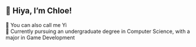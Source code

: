 ## 👋 Hiya, I’m Chloe!
🌱 You can also call me Yi<br>
🌱 Currently pursuing an undergraduate degree in Computer Science, with a major in Game Development<br>

<!---
yier3an/yier3an is a ✨ special ✨ repository because its `README.md` (this file) appears on your GitHub profile.
You can click the Preview link to take a look at your changes.
--->
